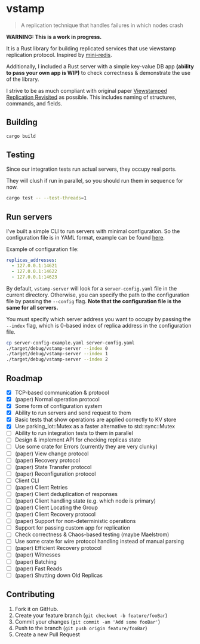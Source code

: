 # vstamp
> A replication technique that handles failures in which nodes crash

**WARNING: This is a work in progress.**

It is a Rust library for building replicated services that use viewstamp replication protocol.
Inspired by [mini-redis](https://github.com/tokio-rs/mini-redis/).

Additionally, I included a Rust server with a simple key-value DB app **(ability to pass your own app is WIP)** to check correctness & demonstrate the use of the library.

I strive to be as much compliant with original paper [Viewstamped Replication Revisited](https://pmg.csail.mit.edu/papers/vr-revisited.pdf) as possible.
This includes naming of structures, commands, and fields.

## Building

```sh
cargo build
```

## Testing

Since our integration tests run actual servers, they occupy real ports.

They will clush if run in parallel, so you should run them in sequence for now.

```sh
cargo test -- --test-threads=1
```

## Run servers

I've built a simple CLI to run servers with minimal configuration.
So the configuration file is in YAML format, example can be found [here](server-config-example.yaml).

Example of configuration file:

```yaml
replicas_addresses:
  - 127.0.0.1:14621
  - 127.0.0.1:14622
  - 127.0.0.1:14623
```

By default, `vstamp-server` will look for a `server-config.yaml` file in the current directory.
Otherwise, you can specify the path to the configuration file by passing the `--config` flag.
**Note that the configuration file is the same for all servers.**

You must specify which server address you want to occupy by passing the `--index` flag, which is 0-based index of replica address in the configuration file.
    
```sh
cp server-config-example.yaml server-config.yaml
./target/debug/vstamp-server --index 0
./target/debug/vstamp-server --index 1
./target/debug/vstamp-server --index 2
```

## Roadmap

- [x] TCP-based communication & protocol
- [x] (paper) Normal operation protocol
- [x] Some form of configuration system
- [x] Ability to run servers and send request to them
- [x] Basic tests that show operations are applied correctly to KV store
- [x] Use parking_lot::Mutex as a faster alternative to std::sync::Mutex
- [ ] Ability to run integration tests to them in parallel
- [ ] Design & implement API for checking replicas state
- [ ] Use some crate for Errors (currently they are very clunky)
- [ ] (paper) View change protocol
- [ ] (paper) Recovery protocol
- [ ] (paper) State Transfer protocol
- [ ] (paper) Reconfiguration protocol
- [ ] Client CLI
- [ ] (paper) Client Retries
- [ ] (paper) Client deduplication of responses
- [ ] (paper) Client handling state (e.g. which node is primary)
- [ ] (paper) Client Locating the Group
- [ ] (paper) Client Recovery protocol
- [ ] (paper) Support for non-deterministic operations
- [ ] Support for passing custom app for replication
- [ ] Check correctness & Chaos-based testing (maybe Maelstrom)
- [ ] Use some crate for wire protocol handling instead of manual parsing
- [ ] (paper) Efficient Recovery protocol
- [ ] (paper) Witnesses
- [ ] (paper) Batching
- [ ] (paper) Fast Reads
- [ ] (paper) Shutting down Old Replicas

## Contributing

1. Fork it on GitHub.
2. Create your feature branch (`git checkout -b feature/fooBar`)
3. Commit your changes (`git commit -am 'Add some fooBar'`)
4. Push to the branch (`git push origin feature/fooBar`)
5. Create a new Pull Request
